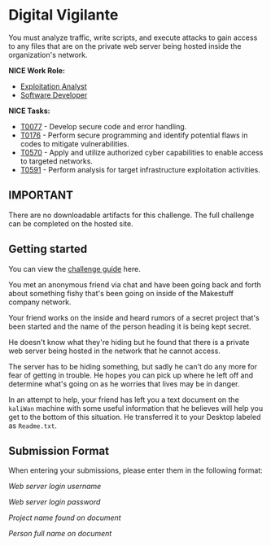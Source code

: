 # Digital Vigilante

You must analyze traffic, write scripts, and execute attacks to gain access to any files that are on the private web server being hosted inside the organization's network.  

**NICE Work Role:**
- [Exploitation Analyst](https://niccs.cisa.gov/workforce-development/nice-framework/workroles?name=Exploitation+Analyst&id=All)
- [Software Developer](https://niccs.cisa.gov/workforce-development/nice-framework/workroles?name=Software+Developer&id=All)


**NICE Tasks:**
- [T0077](https://niccs.cisa.gov/workforce-development/nice-framework/tasks?id=T0077&description=All) - Develop secure code and error handling.
- [T0176](https://niccs.cisa.gov/workforce-development/nice-framework/tasks?id=T0176&description=All) - Perform secure programming and identify potential flaws in codes to mitigate vulnerabilities.
- [T0570](https://niccs.cisa.gov/workforce-development/nice-framework/tasks?id=T0570&description=All) - Apply and utilize authorized cyber capabilities to enable access to targeted networks.
- [T0591](https://niccs.cisa.gov/workforce-development/nice-framework/tasks?id=T0591&description=All) - Perform analysis for target infrastructure exploitation activities.

## IMPORTANT

There are no downloadable artifacts for this challenge. The full challenge can be completed on the hosted site.

## Getting started

You can view the [challenge guide](challenge-guide.pdf) here.

You met an anonymous friend via chat and have been going back and forth about something fishy that's been going on inside of the Makestuff company network.

Your friend works on the inside and heard rumors of a secret project that's been started and the name of the person heading it is being kept secret. 

He doesn't know what they're hiding but he found that there is a private web server being hosted in the network that he cannot access.

The server has to be hiding something, but sadly he can't do any more for fear of getting in trouble. He hopes you can pick up where he left off and determine what's going on as he worries that lives may be in danger.

In an attempt to help, your friend has left you a text document on the `kaliWan` machine with some useful information that he believes will help you get to the bottom of this situation. He transferred it to your Desktop labeled as `Readme.txt`. 

## Submission Format

When entering your submissions, please enter them in the following format:

*Web server login username*

*Web server login password*

*Project name found on document*

*Person full name on document*
